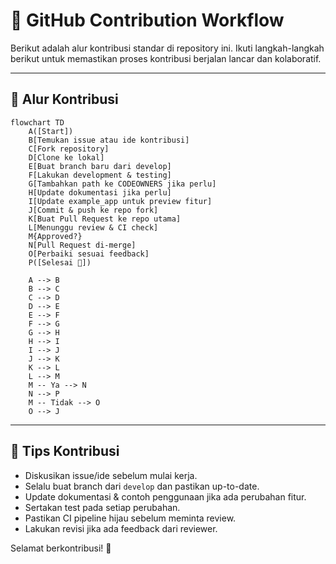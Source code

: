 # 🚦 GitHub Contribution Workflow

Berikut adalah alur kontribusi standar di repository ini. Ikuti langkah-langkah berikut untuk memastikan proses kontribusi berjalan lancar dan kolaboratif.

---

## 🔄 Alur Kontribusi

```mermaid
flowchart TD
    A([Start])
    B[Temukan issue atau ide kontribusi]
    C[Fork repository]
    D[Clone ke lokal]
    E[Buat branch baru dari develop]
    F[Lakukan development & testing]
    G[Tambahkan path ke CODEOWNERS jika perlu]
    H[Update dokumentasi jika perlu]
    I[Update example_app untuk preview fitur]
    J[Commit & push ke repo fork]
    K[Buat Pull Request ke repo utama]
    L[Menunggu review & CI check]
    M{Approved?}
    N[Pull Request di-merge]
    O[Perbaiki sesuai feedback]
    P([Selesai 🎉])

    A --> B
    B --> C
    C --> D
    D --> E
    E --> F
    F --> G
    G --> H
    H --> I
    I --> J
    J --> K
    K --> L
    L --> M
    M -- Ya --> N
    N --> P
    M -- Tidak --> O
    O --> J
```

---

## 📌 Tips Kontribusi

- Diskusikan issue/ide sebelum mulai kerja.
- Selalu buat branch dari `develop` dan pastikan up-to-date.
- Update dokumentasi & contoh penggunaan jika ada perubahan fitur.
- Sertakan test pada setiap perubahan.
- Pastikan CI pipeline hijau sebelum meminta review.
- Lakukan revisi jika ada feedback dari reviewer.

Selamat berkontribusi! 🚀

